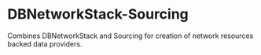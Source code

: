# DBNetworkStack-Sourcing
Combines DBNetworkStack and Sourcing for creation of network resources backed data providers.
